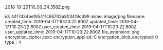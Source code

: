 2018-10-26T10_00_34.358Z.png

id: 4417d34eef95411c96703a803419cd99
mime: image/png
filename: 
created_time: 2019-04-17T10:23:22.800Z
updated_time: 2019-04-17T10:23:22.800Z
user_created_time: 2019-04-17T10:23:22.800Z
user_updated_time: 2019-04-17T10:23:22.800Z
file_extension: png
encryption_cipher_text: 
encryption_applied: 0
encryption_blob_encrypted: 0
type_: 4